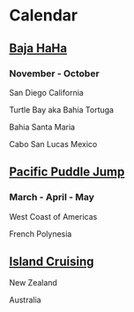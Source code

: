 # Calendar

## [Baja HaHa](https://www.baja-haha.com/)

### November - October

San Diego California

Turtle Bay aka Bahia Tortuga

Bahia Santa Maria

Cabo San Lucas Mexico

## [Pacific Puddle Jump](http://pacificpuddlejump.com/index.html)

### March - April - May

West Coast of Americas

French Polynesia

## [Island Cruising](https://www.islandcruising.nz/)

New Zealand

Australia
